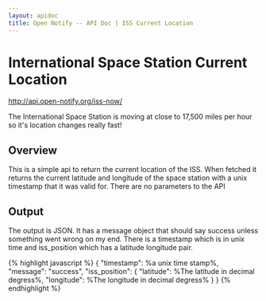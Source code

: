 ```yaml
---
layout: apidoc
title: Open Notify -- API Doc | ISS Current Location
---
```


# International Space Station Current Location

<http://api.open-notify.org/iss-now/>

The International Space Station is moving at close to 17,500 miles per hour so
it's location changes really fast!


## Overview

This is a simple api to return the current location of the ISS. When fetched it
returns the current latitude and longitude of the space station with a unix
timestamp that it was valid for. There are no parameters to the API

## Output

The output is JSON. It has a message object that should say success unless something
went wrong on my end. There is a timestamp which is in unix time and iss_position
which has a latitude longitude pair.


{% highlight javascript %}
{
    "timestamp": %a unix time stamp%,
    "message": "success",
    "iss_position":
      {
          "latitude": %The latitude in decimal degress%,
          "longitude": %The longitude in decimal degress%
      }
}
{% endhighlight %}


